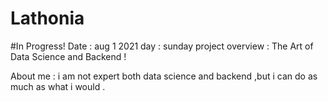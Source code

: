 # Lathonia

#In Progress!
Date : aug 1 2021
day : sunday
project overview : The Art of Data Science and Backend !

About me : i am not expert both data science and backend ,but i can do as much as what i would .
